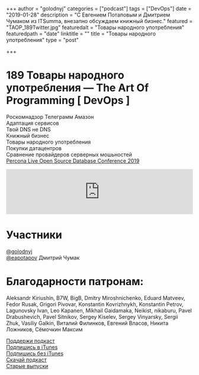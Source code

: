 +++
author = "golodnyj"
categories = ["podcast"]
tags = ["DevOps"]
date = "2019-01-28"
description = "C Евгением Потаповым и Дмитрием Чумаком из ITSumma, внезапно обсуждаем книжный бизнес."
featured = "TAOP_189Twitter.jpg"
featuredalt = "Товары народного употребления"
featuredpath = "date"
linktitle = ""
title = "Товары народного употребления"
type = "post"

+++
# 189 Товары народного употребления — The Art Of Programming [ DevOps ]

Роскомнадзор Телеграмм Амазон  
Адаптация сервисов  
Твой DNS не DNS  
Книжный бизнес  
Товары народного употребления  
Покупки датацентров  
Сравнение провайдеров серверных мошьностей   
[Percona Live Open Source Database Conference 2019](https://www.percona.com/live/19/)
   

<iframe src='https://www.podbean.com/media/player/wi2ub-a40a3f?from=yiiadmin&download=1&version=1' data-link='https://www.podbean.com/media/player/wi2ub-a40a3f?from=yiiadmin&download=1&version=1' height='122' width='100%' frameborder='0' scrolling='no' data-name='pb-iframe-player' ></iframe>


# Участники
[@golodnyj](https://twitter.com/golodnyj/)  
[@eapotapov](https://twitter.com/eapotapov/) 
Дмитрий Чумак

# Благодарности патронам:
Aleksandr Kiriushin, B7W, BigB, Dmitry Miroshnichenko, Eduard Matveev, Fedor Rusak, Grigori Pivovar, Konstantin Kovrizhnykh, Konstantin Petrov, Lagunovsky Ivan, Leo Kapanen, Mikhail Gaidamaka, Neikist, nikaburu, Pavel Drabushevich, Pavel Sitnikov, Sergey Kiselev, Sergey Vinyarsky, Sergii Zhuk, Vasiliy Galkin, Виталий Филинков, Евгений Власов, Никита Ложников, Сёмочкин Максим

[Поддержи подкаст](http://bit.ly/TAOPpatron)  
[Подпишись в iTunes](http://bit.ly/TAOPiTunes)  
[Подпишись без iTunes](http://bit.ly/TAOPrss)  
[Скачай подкаст](http://bit.ly/TAOP189mp3)  
[Старые выпуски](http://bit.ly/oldtaop) 
